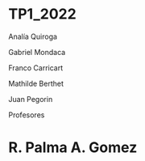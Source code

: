 # TP1_2022
Analía Quiroga
<p>Gabriel Mondaca</p>
<p>Franco Carricart</p>
<p>Mathilde Berthet</p>
<p>Juan Pegorin</p>

<p>Profesores</p>
<h1>
  R. Palma
  A. Gomez
</h1>
